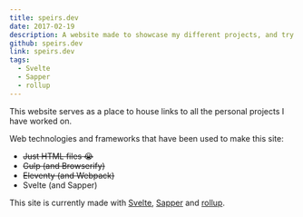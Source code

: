 ```yaml
---
title: speirs.dev
date: 2017-02-19
description: A website made to showcase my different projects, and try out different web technologies
github: speirs.dev
link: speirs.dev
tags:
  - Svelte
  - Sapper
  - rollup
---
```

This website serves as a place to house links to all the personal projects I have worked on.

Web technologies and frameworks that have been used to make this site:

- ~~Just HTML files 😭~~
- ~~Gulp (and Browserify)~~
- ~~Eleventy (and Webpack)~~
- Svelte (and Sapper)

This site is currently made with [Svelte](https://svelte.dev), [Sapper](https://sapper.svelte.dev) and [rollup](https://rollupjs.org).
